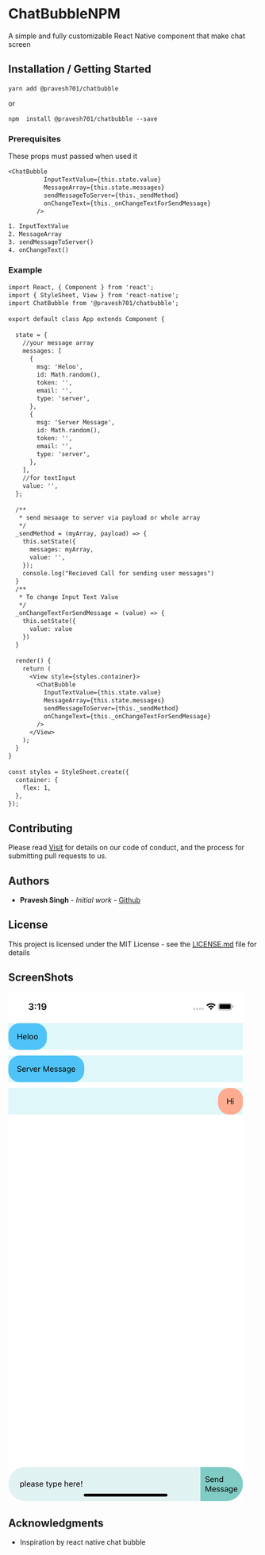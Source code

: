 # ChatBubbleNPM

A simple and fully customizable React Native component that make chat screen

## Installation / Getting Started

```
yarn add @pravesh701/chatbubble
```
or

```
npm  install @pravesh701/chatbubble --save
```

### Prerequisites

These props must passed when used it 
```
<ChatBubble
          InputTextValue={this.state.value}
          MessageArray={this.state.messages}
          sendMessageToServer={this._sendMethod}
          onChangeText={this._onChangeTextForSendMessage}
        />
```

```
1. InputTextValue
2. MessageArray
3. sendMessageToServer()
4. onChangeText()
```


### Example

```
import React, { Component } from 'react';
import { StyleSheet, View } from 'react-native';
import ChatBubble from '@pravesh701/chatbubble';

export default class App extends Component {

  state = {
    //your message array
    messages: [
      {
        msg: 'Heloo',
        id: Math.random(),
        token: '',
        email: '',
        type: 'server',
      },
      {
        msg: 'Server Message',
        id: Math.random(),
        token: '',
        email: '',
        type: 'server',
      },
    ],
    //for textInput
    value: '',
  };

  /**
   * send mesaage to server via payload or whole array
   */
  _sendMethod = (myArray, payload) => {
    this.setState({
      messages: myArray,
      value: '',
    });
    console.log("Recieved Call for sending user messages")
  }
  /**
   * To change Input Text Value
   */
  _onChangeTextForSendMessage = (value) => {
    this.setState({
      value: value
    })
  }

  render() {
    return (
      <View style={styles.container}>
        <ChatBubble
          InputTextValue={this.state.value}
          MessageArray={this.state.messages}
          sendMessageToServer={this._sendMethod}
          onChangeText={this._onChangeTextForSendMessage}
        />
      </View>
    );
  }
}

const styles = StyleSheet.create({
  container: {
    flex: 1,
  },
});

```

## Contributing

Please read [Visit](https://github.com/Pravesh701/ChatBubbleNPM.git) for details on our code of conduct, and the process for submitting pull requests to us.


## Authors

* **Pravesh Singh** - *Initial work* - [Github](https://github.com/Pravesh701)


## License

This project is licensed under the MIT License - see the [LICENSE.md](LICENSE.md) file for details

## ScreenShots

![picture](ChatBubble.png)

## Acknowledgments

* Inspiration by react native chat bubble


